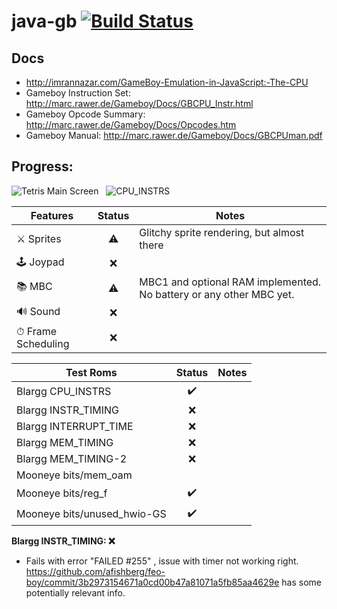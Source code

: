 # java-gb [![Build Status](https://travis-ci.org/pmcanseco/java-gb.png?branch=master)](https://travis-ci.org/pmcanseco/java-gb)

## Docs
 * http://imrannazar.com/GameBoy-Emulation-in-JavaScript:-The-CPU
 * Gameboy Instruction Set: http://marc.rawer.de/Gameboy/Docs/GBCPU_Instr.html
 * Gameboy Opcode Summary: http://marc.rawer.de/Gameboy/Docs/Opcodes.htm
 * Gameboy Manual: http://marc.rawer.de/Gameboy/Docs/GBCPUman.pdf


## Progress:
![Tetris Main Screen](https://i.imgur.com/6zbdaB3.gif) &nbsp; ![CPU_INSTRS](https://i.imgur.com/rD1P93j.png)

| Features          | Status    | Notes    |
| ------------------|:---------:|----------|
| ⚔️ Sprites          | ⚠️       | Glitchy sprite rendering, but almost there |
| 🕹 Joypad            | ❌       |  |
| 📚 MBC               | ⚠️       | MBC1 and optional RAM implemented. No battery or any other MBC yet. |
| 🔊 Sound            | ❌       |  |
| ⏱ Frame Scheduling | ❌       |  |



| Test Roms                   | Status    | Notes     |
| ----------------------------|:---------:| ----------|
| Blargg CPU_INSTRS           | ✔️       |  |
| Blargg INSTR_TIMING         | ❌       |  |
| Blargg INTERRUPT_TIME       | ❌       |  |
| Blargg MEM_TIMING           | ❌       |  |
| Blargg MEM_TIMING-2         | ❌       |  |
| Mooneye bits/mem_oam        |          |  |
| Mooneye bits/reg_f          | ✔️       |  |
| Mooneye bits/unused_hwio-GS | ✔️       |  |


**Blargg INSTR_TIMING: ❌**
- Fails with error "FAILED #255" , issue with timer not working right. https://github.com/afishberg/feo-boy/commit/3b2973154671a0cd00b47a81071a5fb85aa4629e has some potentially relevant info.
